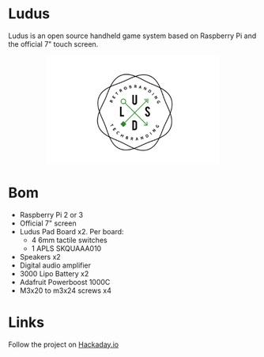 # Ludus

Ludus is an open source handheld game system based on Raspberry Pi and the official 7" touch screen.

<p align="center">
  <img src="https://github.com/LuisDiazUgena/Ludus-Handheld-game-system/blob/master/resources/splashscreen/ludus_splashscreen.png?raw=true" width="350"/>
</p>

# Bom

* Raspberry Pi 2 or 3
* Official 7" screen
* Ludus Pad Board x2. Per board:
  * 4 6mm tactile switches
  * 1 APLS SKQUAAA010
* Speakers x2
* Digital audio amplifier
* 3000 Lipo Battery x2
* Adafruit Powerboost 1000C
*  M3x20 to m3x24 screws x4

# Links

Follow the project on [Hackaday.io](https://hackaday.io/project/18889-ludus-rpi-handheld-game-system)

